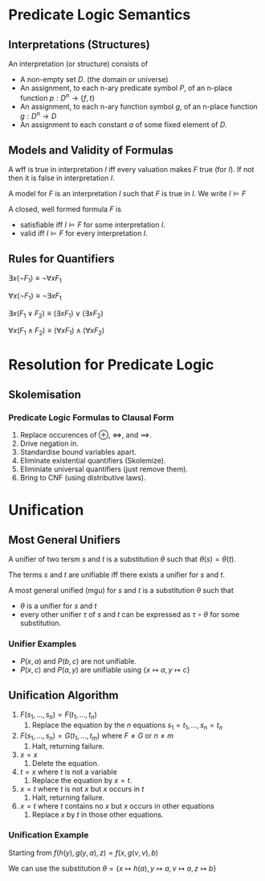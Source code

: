 # Predicate Logic Semantics

## Interpretations (Structures)

An interpretation (or structure) consists of

- A non-empty set $D$. (the domain or universe)
- An assignment, to each n-ary predicate symbol $P$, of an n-place function $p : D^n \rightarrow \{f,t\}$
- An assignment, to each n-ary function symbol $g$, of an n-place function $g:D^n \rightarrow D$
- An assignment to each constant $a$ of some fixed element of $D$.

## Models and Validity of Formulas

A wff is true in interpretation $I$ iff every valuation makes $F$ true (for $I$). If not then it is false in interpretation $I$.

A model for $F$ is an interpretation $I$ such that $F$ is true in $I$. We write $I \models F$

A closed, well formed formula $F$ is

- satisfiable iff $I \models F$ for some interpretation $I$.
- valid iff $I \models F$ for every interpretation $I$.

## Rules for Quantifiers

$\exists x (\neg F_1) \equiv \neg \forall x F_1$

$\forall x (\neg F_1) \equiv \neg \exists x F_1$

$\exists x (F_1 \lor F_2) \equiv (\exists x F_1) \lor (\exists x F_2)$

$\forall x (F_1 \land F_2) \equiv (\forall x F_1) \land (\forall x F_2)$

# Resolution for Predicate Logic

## Skolemisation

### Predicate Logic Formulas to Clausal Form

1. Replace occurences of $\oplus$, $\iff$, and $\implies$.
2. Drive negation in.
3. Standardise bound variables apart.
4. Eliminate existential quantifiers (Skolemize).
5. Eliminiate universal quantifiers (just remove them).
6. Bring to CNF (using distributive laws).

# Unification

## Most General Unifiers

A unifier of two tersm $s$ and $t$ is a substitution $\theta$ such that $\theta (s) = \theta (t)$.

The terms $s$ and $t$ are unifiable iff there exists a unifier for $s$ and $t$.

A most general unified (mgu) for $s$ and $t$ is a substitution $\theta$ such that

- $\theta$ is a unifier for $s$ and $t$
- every other unifier $\tau$ of $s$ and $t$ can be expressed as $\tau \circ \theta$ for some substitution.

### Unifier Examples

- $P(x,a)$ and $P(b,c)$ are not unifiable.
- $P(x,c)$ and $P(a,y)$ are unifiable using $\{x \mapsto a, y \mapsto c\}$

## Unification Algorithm

1. $F(s_1,...,s_n) = F(t_1,...,t_n)$
   1. Replace the equation by the $n$ equations $s_1 = t_1,...,s_n=t_n$
2. $F(s_1,...,s_n)=G(t_1,...,t_m)$ where $F \ne G$ or $n\ne m$
   1. Halt, returning failure.
3. $x=x$
   1. Delete the equation.
4. $t=x$ where $t$ is not a variable
   1. Replace the equation by $x=t$.
5. $x=t$ where $t$ is not $x$ but $x$ occurs in $t$
   1. Halt, returning failure.
6. $x=t$ where $t$ contains no $x$ but $x$ occurs in other equations
   1. Replace $x$ by $t$ in those other equations.

### Unification Example

Starting from $f(h(y),g(y,a),z) = f(x,g(v,v),b)$

We can use the substitution $\theta = \{x\mapsto h(a), y \mapsto a, v \mapsto a, z \mapsto b \}$
